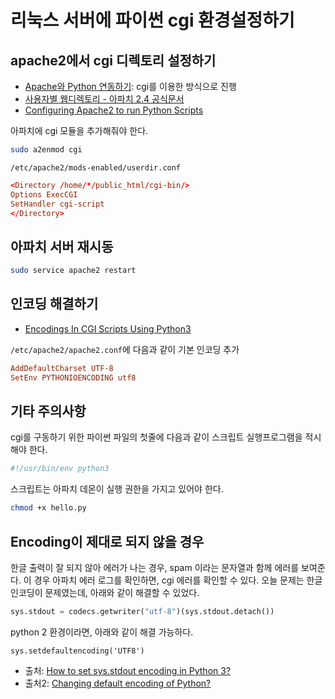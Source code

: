 # 리눅스 서버에 파이썬 cgi 환경설정하기

## apache2에서 cgi 디렉토리 설정하기

* [Apache와 Python 연동하기](https://blog.ayukawa.kr/archives/1342): cgi를 이용한 방식으로 진행
* [사용자별 웹디렉토리 - 아파치 2.4 공식문서](https://httpd.apache.org/docs/2.4/howto/public_html.html)
* [Configuring Apache2 to run Python Scripts](https://www.linux.com/blog/configuring-apache2-run-python-scripts)

아파치에 cgi 모듈을 추가해줘야 한다.

```bash
sudo a2enmod cgi
```

`/etc/apache2/mods-enabled/userdir.conf`

```conf
<Directory /home/*/public_html/cgi-bin/>
Options ExecCGI
SetHandler cgi-script
</Directory>
```

## 아파치 서버 재시동

```bash
sudo service apache2 restart
```

## 인코딩 해결하기

* [Encodings In CGI Scripts Using Python3](https://crustulus.de/2013/09/encodings-in-cgi-scripts-using-python3/)

`/etc/apache2/apache2.conf`에 다음과 같이 기본 인코딩 추가

```conf
AddDefaultCharset UTF-8
SetEnv PYTHONIOENCODING utf8
```

## 기타 주의사항

cgi를 구동하기 위한 파이썬 파일의 첫줄에 다음과 같이 스크립트 실행프로그램을 적시해야 한다.

```python
#!/usr/bin/env python3
```

스크립트는 아파치 데몬이 실행 권한을 가지고 있어야 한다.

```bash
chmod +x hello.py
```

## Encoding이 제대로 되지 않을 경우

한글 출력이 잘 되지 않아 에러가 나는 경우, spam 이라는 문자열과 함께 에러를 보여준다. 이 경우 아파치 에러 로그를 확인하면, cgi 에러를 확인할 수 있다. 오늘 문제는 한글 인코딩이 문제였는데, 아래와 같이 해결할 수 있었다.

```python
sys.stdout = codecs.getwriter("utf-8")(sys.stdout.detach())
```

python 2 환경이라면, 아래와 같이 해결 가능하다.

```python2
sys.setdefaultencoding('UTF8')
```

* 출처: [How to set sys.stdout encoding in Python 3?](https://stackoverflow.com/questions/4374455/how-to-set-sys-stdout-encoding-in-python-3)
* 출처2: [Changing default encoding of Python?](https://stackoverflow.com/questions/2276200/changing-default-encoding-of-python)
